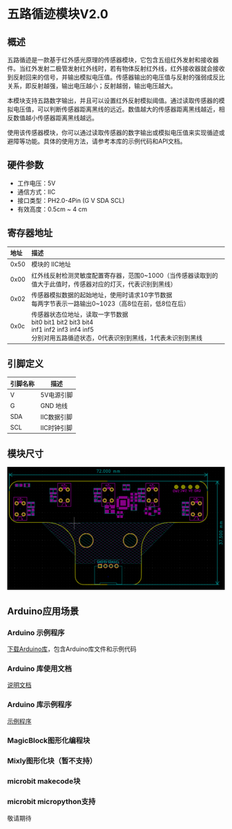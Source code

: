 # 五路循迹模块V2.0

## 概述

五路循迹是一款基于红外感光原理的传感器模块，它包含五组红外发射和接收器件。当红外发射二极管发射红外线时，若有物体反射红外线，红外接收器就会接收到反射回来的信号，并输出模拟电压值。传感器输出的电压值与反射的强弱成反比关系，即反射越强，输出电压越小；反射越弱，输出电压越大。

本模块支持五路数字输出，并且可以设置红外反射模拟阈值。通过读取传感器的模拟电压值，可以判断传感器距离黑线的远近。数值越大的传感器距离黑线越近，相反数值越小传感器距离黑线越远。

使用该传感器模块，你可以通过读取传感器的数字输出或模拟电压值来实现循迹或避障等功能。具体的使用方法，请参考本库的示例代码和API文档。

## 硬件参数

- 工作电压：5V
- 通信方式：IIC
- 接口类型：PH2.0-4Pin (G V SDA SCL)
- 有效高度：0.5cm ~ 4 cm

## 寄存器地址

| 地址   | 描述 |
|:-----|:-----|
| 0x50 | 模块的 IIC地址 |
| 0x00 | 红外线反射检测灵敏度配置寄存器，范围0~1000（当传感器读取到的值大于此值时，传感器对应的灯灭，代表识别到黑线）|
| 0x02 | 传感器模拟数据的起始地址，使用时请求10字节数据 <br> 每两字节表示一路输出0~1023（高8位在前，低8位在后）|
| 0x0c | 传感器状态位地址，读取一字节数据 <br> bit0 bit1 bit2 bit3 bit4 <br> inf1 inf2 inf3 inf4 inf5 <br> 分别对用五路循迹状态，0代表识别到黑线，1代表未识别到黑线 |

## 引脚定义

| 引脚名称 | 描述 |
|------|---------|
| V    | 5V电源引脚  |
| G    | GND 地线  |
| SDA  | IIC数据引脚 |
| SCL  | IIC时钟引脚 |

## 模块尺寸

![模块尺寸](five_way_tracking_sensor/infraredtracking.png)

## Arduino应用场景

### Arduino 示例程序

[下载Arduino库](https://github.com/emakefun-arduino-library/emakefun_five_line_tracker/archive/refs/tags/release.zip)，包含Arduino库文件和示例代码

### Arduino 库使用文档

[说明文档](https://github.com/emakefun-arduino-library/emakefun_five_line_tracker#linetracker-library-v20)

### Arduino 库示例程序

[示例程序](https://github.com/emakefun-arduino-library/emakefun_five_line_tracker#%E7%A4%BA%E4%BE%8B%E4%BB%A3%E7%A0%81)

### MagicBlock图形化编程块

### Mixly图形化块（暂不支持）

### microbit makecode块

### microbit micropython支持

敬请期待

